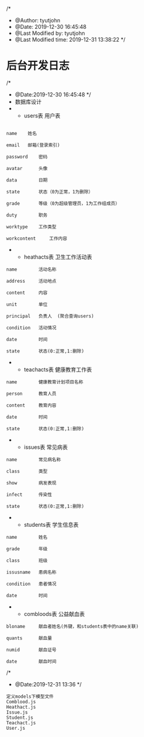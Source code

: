 /*
 * @Author: tyutjohn 
 * @Date: 2019-12-30 16:45:48 
 * @Last Modified by: tyutjohn
 * @Last Modified time: 2019-12-31 13:38:22
 */
# 后台开发日志
/*
 * @Date:2019-12-30 16:45:48
*/
* 数据库设计
* * users表
用户表
```

name    姓名

email   邮箱(登录索引)

password    密码

avatar      头像

data        日期

state       状态（0为正常，1为删除）

grade       等级（0为超级管理员，1为工作组成员）

duty        职务

worktype    工作类型

workcontent     工作内容
```

* * heathacts表
卫生工作活动表
```
name        活动名称

address     活动地点

content     内容

unit        单位

principal   负责人  (聚合查询users)

condition   活动情况

date        时间

state       状态(0:正常,1:删除)
```

* * teachacts表
健康教育工作表
```
name        健康教育计划项目名称

person      教育人员  

content     教育内容

date        时间

state       状态(0:正常,1:删除)
```

* * issues表
常见病表
```
name        常见病名称

class       类型

show        病发表现

infect      传染性

state       状态(0:正常,1:删除)
```

* * students表
学生信息表
```
name        姓名

grade       年级

class       班级

issusname   患病名称

condition   患者情况

date        时间
```

* * combloods表
公益献血表
```
bloname     献血者姓名(外键，和students表中的name关联)

quants      献血量

numid       献血证号

date        献血时间
```

/*
 * @Date:2019-12-31 13:36
*/
```
定义models下模型文件
Comblood.js
Heathact.js
Issue.js
Student.js
Teachact.js
User.js
```
